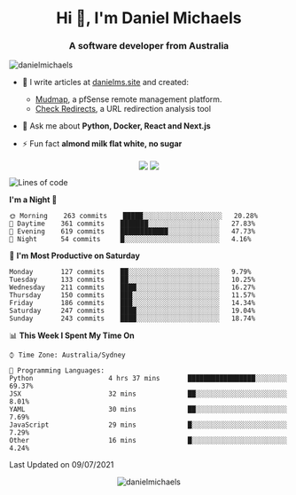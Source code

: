 <h1 align="center">Hi 👋, I'm Daniel Michaels</h1>
<h3 align="center">A software developer from Australia</h3>
<p align="left"> <img src="https://komarev.com/ghpvc/?username=danielmichaels" alt="danielmichaels" /> </p>

- 📝 I write articles at [danielms.site](https://danielms.site?ref=danielmichaels-github) and created:
    - [Mudmap](https://mudmap.io?ref=danielmichaels-github), a pfSense remote management platform.
    - [Check Redirects](https://www.check-redirects.com?ref=danielmichaels-github), a URL redirection analysis tool
- 💬 Ask me about **Python, Docker, React and Next.js**

- ⚡ Fun fact **almond milk flat white, no sugar**

<p align="center">
<a href="https://twitter.com/dansult" target="_blank"><img align="center" src="https://img.shields.io/badge/twitter-%231DA1F2.svg?&style=for-the-badge&logo=twitter&logoColor=white"></a>
<a href="https://linkedin.com/in/daniel-michaels" target="_blank"><img align="center" src="https://img.shields.io/badge/linkedin-%230077B5.svg?&style=for-the-badge&logo=linkedin&logoColor=white"></a>
</p>

<!--START_SECTION:waka-->
![Lines of code](https://img.shields.io/badge/From%20Hello%20World%20I%27ve%20Written-400604%20lines%20of%20code-blue)

**I'm a Night 🦉** 

```text
🌞 Morning    263 commits    █████░░░░░░░░░░░░░░░░░░░░   20.28% 
🌆 Daytime    361 commits    ███████░░░░░░░░░░░░░░░░░░   27.83% 
🌃 Evening    619 commits    ████████████░░░░░░░░░░░░░   47.73% 
🌙 Night      54 commits     █░░░░░░░░░░░░░░░░░░░░░░░░   4.16%

```
📅 **I'm Most Productive on Saturday** 

```text
Monday       127 commits    ██░░░░░░░░░░░░░░░░░░░░░░░   9.79% 
Tuesday      133 commits    ██░░░░░░░░░░░░░░░░░░░░░░░   10.25% 
Wednesday    211 commits    ████░░░░░░░░░░░░░░░░░░░░░   16.27% 
Thursday     150 commits    ███░░░░░░░░░░░░░░░░░░░░░░   11.57% 
Friday       186 commits    ███░░░░░░░░░░░░░░░░░░░░░░   14.34% 
Saturday     247 commits    ████░░░░░░░░░░░░░░░░░░░░░   19.04% 
Sunday       243 commits    ████░░░░░░░░░░░░░░░░░░░░░   18.74%

```


📊 **This Week I Spent My Time On** 

```text
⌚︎ Time Zone: Australia/Sydney

💬 Programming Languages: 
Python                   4 hrs 37 mins       █████████████████░░░░░░░░   69.37% 
JSX                      32 mins             ██░░░░░░░░░░░░░░░░░░░░░░░   8.01% 
YAML                     30 mins             ██░░░░░░░░░░░░░░░░░░░░░░░   7.69% 
JavaScript               29 mins             █░░░░░░░░░░░░░░░░░░░░░░░░   7.29% 
Other                    16 mins             █░░░░░░░░░░░░░░░░░░░░░░░░   4.24%

```


 Last Updated on 09/07/2021
<!--END_SECTION:waka-->

<p align="center"> <img src="https://github-readme-stats.vercel.app/api?username=danielmichaels&show_icons=true" alt="danielmichaels" /> </p>

